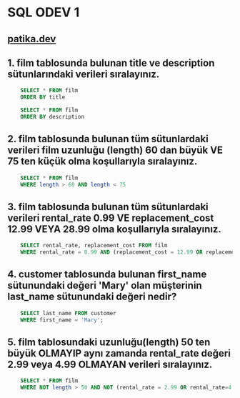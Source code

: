 # SQL ODEV 1 

## [patika.dev](patika.dev)

## 1. film tablosunda bulunan title ve description sütunlarındaki verileri sıralayınız.

```sql
    SELECT * FROM film
    ORDER BY title

    SELECT * FROM film
    ORDER BY description
```

## 2. film tablosunda bulunan tüm sütunlardaki verileri film uzunluğu (length) 60 dan büyük VE 75 ten küçük olma koşullarıyla sıralayınız.

```sql
    SELECT * FROM film
    WHERE length > 60 AND length < 75
```

## 3. film tablosunda bulunan tüm sütunlardaki verileri rental_rate 0.99 VE replacement_cost 12.99 VEYA 28.99 olma koşullarıyla sıralayınız.
    
```sql
    SELECT rental_rate, replacement_cost FROM film
    WHERE rental_rate = 0.99 AND (replacement_cost = 12.99 OR replacement_cost = 28.99) 
```

## 4. customer tablosunda bulunan first_name sütunundaki değeri 'Mary' olan müşterinin last_name sütunundaki değeri nedir?
    
```sql
    SELECT last_name FROM customer
    WHERE first_name = 'Mary';
```
    
## 5. film tablosundaki uzunluğu(length) 50 ten büyük OLMAYIP aynı zamanda rental_rate değeri 2.99 veya 4.99 OLMAYAN verileri sıralayınız.
    
```sql
    SELECT * FROM film
    WHERE NOT length > 50 AND NOT (rental_rate = 2.99 OR rental_rate=4.99)
```




